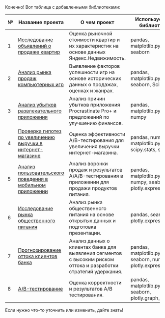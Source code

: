Конечно! Вот таблица с добавленными библиотеками:

| №   | Название проекта | О чем проект               | Используемые библиотеки |
|-----|------------------|-----------------------------|-------------------------|
| 1   | [Исследование объявлений о продаже квартир](https://github.com/Delikatniy/bookish-octo-funicular/blob/main/1.%20Real%20estate/EDA.ipynb) | Оценка рыночной стоимости квартир и их характеристик на основе данных Яндекс.Недвижимость. | pandas, matplotlib.pyplot, seaborn |
| 2   | [Анализ рынка продаж компьютерных игр](https://github.com/Delikatniy/bookish-octo-funicular/blob/main/2.%20Games/project1.ipynb) | Выявление факторов успешности игр на основе исторических данных о продажах, оценках и жанрах. | pandas, matplotlib.pyplot, seaborn, SciPy |
| 3   | [Анализ убытков развлекательного приложения](https://github.com/Delikatniy/bookish-octo-funicular/blob/main/3.%20Business%20performance%20analysis/business_metrics_analysis.ipynb) | Анализ причин убытков приложения Procrastinate Pro+ и предложений по улучшению финансов. | pandas, matplotlib.pyplot, numpy |
| 4   | [Проверка гипотез по увеличению выручки в интернет-магазине](https://github.com/Delikatniy/bookish-octo-funicular/blob/main/4.%20AB%20test/AB_test.ipynb) | Оценка эффективности A/B-тестирования для увеличения выручки интернет-магазина. | pandas, numpy, matplotlib.pyplot, scipy.stats, seaborn |
| 5   | [Анализ пользовательского поведения в мобильном приложении](https://github.com/Delikatniy/bookish-octo-funicular/blob/main/5.%20Web%20store/project2.ipynb) | Анализ воронки продаж и результатов A/A/B-тестирования в приложении для продажи продуктов питания. | pandas, matplotlib.pyplot, numpy, seaborn, plotly.express |
| 6   | [Исследование рынка общественного питания](https://github.com/Delikatniy/bookish-octo-funicular/blob/main/6.%20Food%20market%20analysis/Food_market_analysis.ipynb) | Анализ рынка общественного питания на основе открытых данных и подготовка презентации. | pandas, searborn, plotly.express |
| 7   | [Прогнозирование оттока клиентов банка](https://github.com/Delikatniy/bookish-octo-funicular/blob/main/7.%20Bank%20churn/final_project.ipynb) | Анализ данных о клиентах банка для выявления сегментов с высоким риском оттока и разработки стратегий удержания. | pandas, matplotlib.pyplot, seaborn, numpy, plotly.express |
| 8   | [A/B-тестирование](https://github.com/Delikatniy/bookish-octo-funicular/blob/main/8.%20Final%20project%20AB%20test/AB_test.ipynb) | Оценка корректности и результатов A/B тестирования. | pandas, matplotlib.pyplot, seaborn, plotly.graph_objects |

Если нужно что-то уточнить или изменить, дайте знать!
